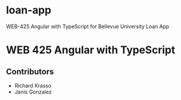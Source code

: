 # loan-app
WEB-425 Angular with TypeScript for Bellevue University Loan App
# WEB 425 Angular with TypeScript
## Contributors
* Richard Krasso
* Janis Gonzalez
